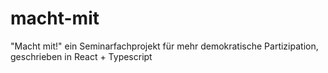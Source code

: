 # macht-mit
"Macht mit!" ein Seminarfachprojekt für mehr demokratische Partizipation, geschrieben in React + Typescript
